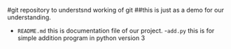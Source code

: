 #git repository to understsnd working of git
##this is just as a demo for our understanding.

- `README.md` this is documentation file of our project.
-`add.py`  this is for simple addition program in python version 3
